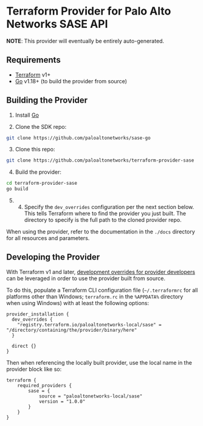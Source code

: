Terraform Provider for Palo Alto Networks SASE API
==================================================

**NOTE**:  This provider will eventually be entirely auto-generated.


Requirements
------------

- [Terraform](https://www.terraform.io/downloads.html) v1+
- [Go](https://go.dev) v1.18+ (to build the provider from source)


Building the Provider
---------------------

1. Install [Go](https://go.dev/dl)

2. Clone the SDK repo:

```sh
git clone https://github.com/paloaltonetworks/sase-go
```

3. Clone this repo:

```sh
git clone https://github.com/paloaltonetworks/terraform-provider-sase
```

4. Build the provider:

```sh
cd terraform-provider-sase
go build
```

5. 4. Specify the `dev_overrides` configuration per the next section below. This tells Terraform where to find the provider you just built. The directory to specify is the full path to the cloned provider repo.

When using the provider, refer to the documentation in the `./docs` directory for all resources and parameters.


Developing the Provider
-----------------------

With Terraform v1 and later, [development overrides for provider developers](https://www.terraform.io/docs/cli/config/config-file.html#development-overrides-for-provider-developers) can be leveraged in order to use the provider built from source.

To do this, populate a Terraform CLI configuration file (`~/.terraformrc` for all platforms other than Windows; `terraform.rc` in the `%APPDATA%` directory when using Windows) with at least the following options:

```hcl
provider_installation {
  dev_overrides {
    "registry.terraform.io/paloaltonetworks-local/sase" = "/directory/containing/the/provider/binary/here"
  }

  direct {}
}
```

Then when referencing the locally built provider, use the local name in the provider block like so:

```hcl
terraform {
    required_providers {
        sase = {
            source = "paloaltonetworks-local/sase"
            version = "1.0.0"
        }
    }
}
```
